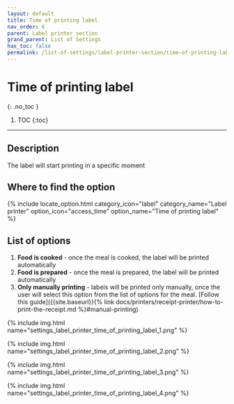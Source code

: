 ```yaml
---
layout: default
title: Time of printing label
nav_order: 6
parent: Label printer section
grand_parent: List of Settings
has_toc: false
permalink: /list-of-settings/label-printer-section/time-of-printing-label
---
```


# Time of printing label
{: .no_toc }

1. TOC
{:toc}

---

## Description
The label will start printing in a specific moment

## Where to find the option
{% include locate_option.html category_icon="label" category_name="Label printer" option_icon="access_time" option_name="Time of printing label" %}

## List of options
1. **Food is cooked** - once the meal is cooked, the label will be printed automatically
1. **Food is prepared** - once the meal is prepared, the label will be printed automatically
1. **Only manually printing** - labels will be printed only manually, once the user will select this option from the list of options for the meal. [Follow this guide]({{site.baseurl}}{% link docs/printers/receipt-printer/how-to-print-the-receipt.md %}#manual-printing)


{% include img.html name="settings_label_printer_time_of_printing_label_1.png" %}

{% include img.html name="settings_label_printer_time_of_printing_label_2.png" %}

{% include img.html name="settings_label_printer_time_of_printing_label_3.png" %}

{% include img.html name="settings_label_printer_time_of_printing_label_4.png" %}

